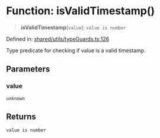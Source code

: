# Function: isValidTimestamp()

> **isValidTimestamp**(`value`): `value is number`

Defined in: [shared/utils/typeGuards.ts:126](https://github.com/Nick2bad4u/Uptime-Watcher/blob/dca5483e793478722cd3e6e125cafcec5fc771f0/shared/utils/typeGuards.ts#L126)

Type predicate for checking if value is a valid timestamp.

## Parameters

### value

`unknown`

## Returns

`value is number`
